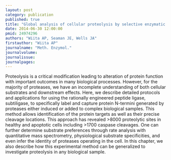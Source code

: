 ```yaml
---
layout: post
category: publication
published: true
title: "Global analysis of cellular proteolysis by selective enzymatic labeling of protein N-termini."
date: 2014-06-30 12:00:00
pmid: 24974296
authors: "Wiita AP, Seaman JE, Wells JA"
firstauthor: "Wiita AP"
journalname: "Meth. Enzymol."
journalvolume: 
journalissue: 
journalpages: 
---
```


Proteolysis is a critical modification leading to alteration of protein function with important outcomes in many biological processes. However, for the majority of proteases, we have an incomplete understanding of both cellular substrates and downstream effects. Here, we describe detailed protocols and applications for using the rationally engineered peptide ligase, subtiligase, to specifically label and capture protein N-termini generated by proteases either induced or added to complex biological samples. This method allows identification of the protein targets as well as their precise cleavage locations. This approach has revealed >8000 proteolytic sites in healthy and apoptotic cells including >1700 caspase cleavages. One can further determine substrate preferences through rate analysis with quantitative mass spectrometry, physiological substrate specificities, and even infer the identity of proteases operating in the cell. In this chapter, we also describe how this experimental method can be generalized to investigate proteolysis in any biological sample.

